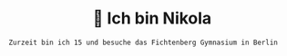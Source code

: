 <h1 align="center">👋 Ich bin Nikola</h1>

`Zurzeit bin ich 15 und besuche das Fichtenberg Gymnasium in Berlin`

